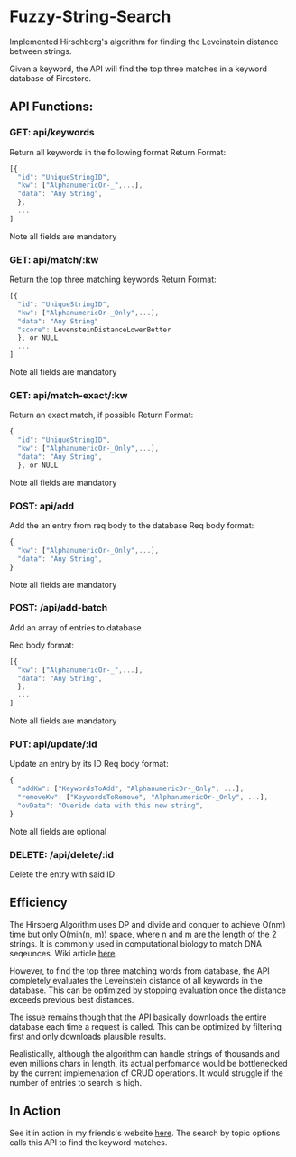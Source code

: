 # Fuzzy-String-Search

Implemented Hirschberg's algorithm for finding the Leveinstein distance between strings.

Given a keyword, the API will find the top three matches in a keyword database of Firestore.

## API Functions:
### GET: api/keywords
Return all keywords in the following format
Return Format:

```javascript
[{
  "id": "UniqueStringID",
  "kw": ["AlphanumericOr-_",...],
  "data": "Any String",
  },
  ...
]
```
Note all fields are mandatory


### GET: api/match/:kw
Return the top three matching keywords
Return Format:

```javascript
[{
  "id": "UniqueStringID",
  "kw": ["AlphanumericOr-_Only",...],
  "data": "Any String"
  "score": LevensteinDistanceLowerBetter
  }, or NULL
  ...
]
```

Note all fields are mandatory


### GET: api/match-exact/:kw
Return an exact match, if possible
Return Format:

```javascript
{
  "id": "UniqueStringID",
  "kw": ["AlphanumericOr-_Only",...],
  "data": "Any String",
  }, or NULL
```
Note all fields are mandatory

### POST: api/add
Add the an entry from req body to the database
Req body format:

```javascript
{
  "kw": ["AlphanumericOr-_Only",...],
  "data": "Any String",
}
```
 
Note all fields are mandatory


### POST: /api/add-batch

Add an array of entries to database

Req body format:

```javascript
[{
  "kw": ["AlphanumericOr-_",...],
  "data": "Any String",
  },
  ...
]
```

Note all fields are mandatory


### PUT: api/update/:id
Update an entry by its ID
Req body format:

```javascript
{
  "addKw": ["KeywordsToAdd", "AlphanumericOr-_Only", ...],
  "removeKw": ["KeywordsToRemove", "AlphanumericOr-_Only", ...],
  "ovData": "Overide data with this new string",
}
```

Note all fields are optional


### DELETE: /api/delete/:id
Delete the entry with said ID

## Efficiency
The Hirsberg Algorithm uses DP and divide and conquer to achieve O(nm) time but only O(min(n, m)) space, where n and m are the length of the 2 strings.
It is commonly used in computational biology to match DNA seqeunces. Wiki article [here](https://en.wikipedia.org/wiki/Hirschberg's_algorithm).

However, to find the top three matching words from database, the API completely evaluates the Leveinstein distance of all keywords in the database. This can be optimized by stopping evaluation once the distance exceeds previous best distances.

The issue remains though that the API basically downloads the entire database each time a request is called. This can be optimized by filtering first and only downloads plausible results.

Realistically, although the algorithm can handle strings of thousands and even millions chars in length, its actual perfomance would be bottlenecked by the current implemenation of CRUD operations. It would struggle if the number of entries to search is high.

## In Action
See it in action in my friends's website [here](https://1liale.github.io/PersonalWebsite/).
The search by topic options calls this API to find the keyword matches.
